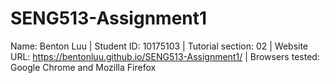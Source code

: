 # SENG513-Assignment1
Name: Benton Luu | Student ID: 10175103 | Tutorial section: 02 | Website URL: https://bentonluu.github.io/SENG513-Assignment1/ | Browsers tested: Google Chrome and Mozilla Firefox
